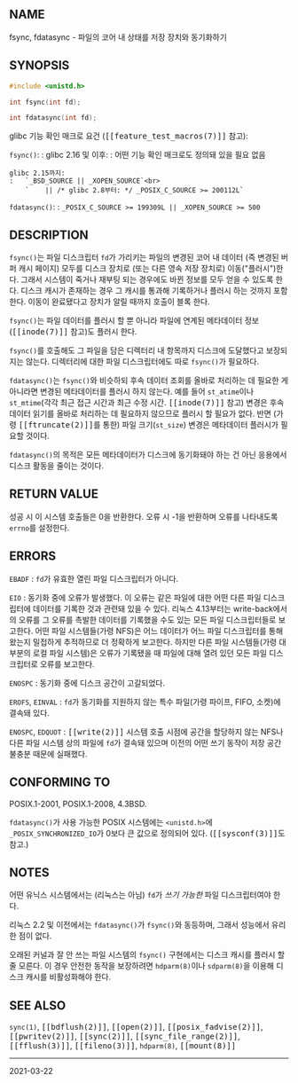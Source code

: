 ## NAME

fsync, fdatasync - 파일의 코어 내 상태를 저장 장치와 동기화하기

## SYNOPSIS

```c
#include <unistd.h>

int fsync(int fd);

int fdatasync(int fd);
```

glibc 기능 확인 매크로 요건 (<tt>[[feature_test_macros(7)]]</tt> 참고):

`fsync()`:
:   glibc 2.16 및 이후:
    :   어떤 기능 확인 매크로도 정의돼 있을 필요 없음

    glibc 2.15까지:
    :   `_BSD_SOURCE || _XOPEN_SOURCE`<br>
        `    || /* glibc 2.8부터: */ _POSIX_C_SOURCE >= 200112L`

`fdatasync()`:
:   `_POSIX_C_SOURCE >= 199309L || _XOPEN_SOURCE >= 500`

## DESCRIPTION

`fsync()`는 파일 디스크립터 `fd`가 가리키는 파일의 변경된 코어 내 데이터 (즉 변경된 버퍼 캐시 페이지) 모두를 디스크 장치로 (또는 다른 영속 저장 장치로) 이동("플러시")한다. 그래서 시스템이 죽거나 재부팅 되는 경우에도 바뀐 정보를 모두 얻을 수 있도록 한다. 디스크 캐시가 존재하는 경우 그 캐시를 통과해 기록하거나 플러시 하는 것까지 포함한다. 이동이 완료됐다고 장치가 알릴 때까지 호출이 블록 한다.

`fsync()`는 파일 데이터를 플러시 할 뿐 아니라 파일에 연계된 메타데이터 정보(<tt>[[inode(7)]]</tt> 참고)도 플러시 한다.

`fsync()`를 호출해도 그 파일을 담은 디렉터리 내 항목까지 디스크에 도달했다고 보장되지는 않는다. 디렉터리에 대한 파일 디스크립터에도 따로 `fsync()`가 필요하다.

`fdatasync()`는 `fsync()`와 비슷하되 후속 데이터 조회를 올바로 처리하는 데 필요한 게 아니라면 변경된 메타데이터를 플러시 하지 않는다. 예를 들어 `st_atime`이나 `st_mtime`(각각 최근 접근 시간과 최근 수정 시간. <tt>[[inode(7)]]</tt> 참고) 변경은 후속 데이터 읽기를 올바로 처리하는 데 필요하지 않으므로 플러시 할 필요가 없다. 반면 (가령 <tt>[[ftruncate(2)]]</tt>를 통한) 파일 크기(`st_size`) 변경은 메타데이터 플러시가 필요할 것이다.

`fdatasync()`의 목적은 모든 메타데이터가 디스크에 동기화돼야 하는 건 아닌 응용에서 디스크 활동을 줄이는 것이다.

## RETURN VALUE

성공 시 이 시스템 호출들은 0을 반환한다. 오류 시 -1을 반환하며 오류를 나타내도록 `errno`를 설정한다.

## ERRORS

`EBADF`
:   `fd`가 유효한 열린 파일 디스크립터가 아니다.

`EIO`
:   동기화 중에 오류가 발생했다. 이 오류는 같은 파일에 대한 어떤 다른 파일 디스크립터에 데이터를 기록한 것과 관련돼 있을 수 있다. 리눅스 4.13부터는 write-back에서의 오류를 그 오류를 촉발한 데이터를 기록했을 수도 있는 모든 파일 디스크립터들로 보고한다. 어떤 파일 시스템들(가령 NFS)은 어느 데이터가 어느 파일 디스크립터를 통해 왔는지 밀접하게 추적하므로 더 정확하게 보고한다. 하지만 다른 파일 시스템들(가령 대부분의 로컬 파일 시스템)은 오류가 기록됐을 때 파일에 대해 열려 있던 모든 파일 디스크립터로 오류를 보고한다.

`ENOSPC`
:   동기화 중에 디스크 공간이 고갈되었다.

`EROFS`, `EINVAL`
:   `fd`가 동기화를 지원하지 않는 특수 파일(가령 파이프, FIFO, 소켓)에 결속돼 있다.

`ENOSPC`, `EDQUOT`
:   <tt>[[write(2)]]</tt> 시스템 호출 시점에 공간을 할당하지 않는 NFS나 다른 파일 시스템 상의 파일에 `fd`가 결속돼 있으며 이전의 어떤 쓰기 동작이 저장 공간 불충분 때문에 실패했다.

## CONFORMING TO

POSIX.1-2001, POSIX.1-2008, 4.3BSD.

`fdatasync()`가 사용 가능한 POSIX 시스템에는 `<unistd.h>`에 `_POSIX_SYNCHRONIZED_IO`가 0보다 큰 값으로 정의되어 있다. (<tt>[[sysconf(3)]]</tt>도 참고.)

## NOTES

어떤 유닉스 시스템에서는 (리눅스는 아님) `fd`가 *쓰기 가능한* 파일 디스크립터여야 한다.

리눅스 2.2 및 이전에서는 `fdatasync()`가 `fsync()`와 동등하며, 그래서 성능에서 유리한 점이 없다.

오래된 커널과 잘 안 쓰는 파일 시스템의 `fsync()` 구현에서는 디스크 캐시를 플러시 할 줄 모른다. 이 경우 안전한 동작을 보장하려면 `hdparm(8)`이나 `sdparm(8)`을 이용해 디스크 캐시를 비활성화해야 한다.

## SEE ALSO

`sync(1)`, <tt>[[bdflush(2)]]</tt>, <tt>[[open(2)]]</tt>, <tt>[[posix_fadvise(2)]]</tt>, <tt>[[pwritev(2)]]</tt>, <tt>[[sync(2)]]</tt>, <tt>[[sync_file_range(2)]]</tt>, <tt>[[fflush(3)]]</tt>, <tt>[[fileno(3)]]</tt>, `hdparm(8)`, <tt>[[mount(8)]]</tt>

----

2021-03-22
